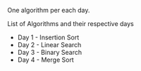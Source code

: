 One algorithm per each day.

List of Algorithms and their respective days
<ul>
<li>Day 1 - Insertion Sort</li>
<li>Day 2 - Linear Search</li>
<li>Day 3 - Binary Search</li>
<li>Day 4 - Merge Sort</li>
</ul>